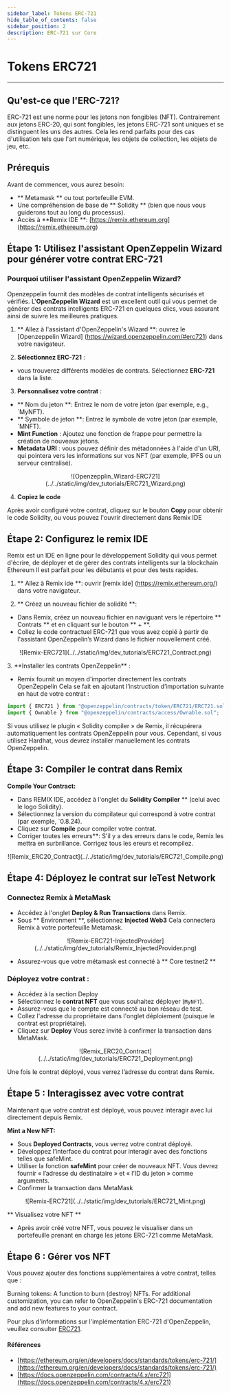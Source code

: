 ```yaml
---
sidebar_label: Tokens ERC-721
hide_table_of_contents: false
sidebar_position: 2
description: ERC-721 sur Core
---
```


# Tokens ERC721

---

## Qu'est-ce que l'ERC-721?

ERC-721 est une norme pour les jetons non fongibles (NFT). Contrairement aux jetons ERC-20, qui sont fongibles, les jetons ERC-721 sont uniques et se distinguent les uns des autres. Cela les rend parfaits pour des cas d'utilisation tels que l'art numérique, les objets de collection, les objets de jeu, etc.

## Prérequis

Avant de commencer, vous aurez besoin:

- \*\* Metamask \*\* ou tout portefeuille EVM.
- Une compréhension de base de \*\* Solidity \*\* (bien que nous vous guiderons tout au long du processus).
- Accès à \*\*Remix IDE \*\*: [https://remix.ethereum.org] (https://remix.ethereum.org)

## Étape 1: Utilisez l'assistant OpenZeppelin Wizard pour générer votre contrat ERC-721

### Pourquoi utiliser l'assistant OpenZeppelin Wizard?

Openzeppelin fournit des modèles de contrat intelligents sécurisés et vérifiés. L'**OpenZeppelin Wizard** est un excellent outil qui vous permet de générer des contrats intelligents ERC-721 en quelques clics, vous assurant ainsi de suivre les meilleures pratiques.

1. \*\* Allez à l'assistant d'OpenZeppelin's Wizard \*\*: ouvrez le [Openzeppelin Wizard] (https://wizard.openzeppelin.com/#erc721) dans votre navigateur.

2. **Sélectionnez ERC-721** :

- vous trouverez différents modèles de contrats. Sélectionnez **ERC-721** dans la liste.

3. **Personnalisez votre contrat** :

- \*\* Nom du jeton \*\*: Entrez le nom de votre jeton (par exemple, e.g., \`MyNFT).
- \*\* Symbole de jeton \*\*: Entrez le symbole de votre jeton (par exemple, \`MNFT).
- **Mint Function** : Ajoutez une fonction de frappe pour permettre la création de nouveaux jetons.
- **Metadata URI** : vous pouvez définir des métadonnées à l'aide d'un URI, qui pointera vers les informations sur vos NFT (par exemple, IPFS ou un serveur centralisé).

<p align="center">![Openzepplin_Wizard-ERC721](../../static/img/dev_tutorials/ERC721_Wizard.png)</p>

4. **Copiez le code**

Après avoir configuré votre contrat, cliquez sur le bouton **Copy** pour obtenir le code Solidity, ou vous pouvez l'ouvrir directement dans Remix IDE

## Étape 2: Configurez le remix IDE

Remix est un IDE en ligne pour le développement Solidity qui vous permet d'écrire, de déployer et de gérer des contrats intelligents sur la blockchain Ethereum Il est parfait pour les débutants et pour des tests rapides.

1. \*\* Allez à Remix ide \*\*: ouvrir [remix ide] (https://remix.ethereum.org/) dans votre navigateur.

2. \*\* Créez un nouveau fichier de solidité \*\*:

- Dans Remix, créez un nouveau fichier en naviguant vers le répertoire \*\* Contrats \*\* et en cliquant sur le bouton \*\* + \*\*.
- Collez le code contractuel ERC-721 que vous avez copié à partir de l'assistant OpenZeppelin’s Wizard dans le fichier nouvellement créé.

<p align="center">
![Remix-ERC721](../../static/img/dev_tutorials/ERC721_Contract.png)</p>
3. **Installer les contrats OpenZeppelin** :

- Remix fournit un moyen d'importer directement les contrats OpenZeppelin Cela se fait en ajoutant l’instruction d’importation suivante en haut de votre contrat :

```javascript
import { ERC721 } from "@openzeppelin/contracts/token/ERC721/ERC721.sol";
import { Ownable } from "@openzeppelin/contracts/access/Ownable.sol";
```

Si vous utilisez le plugin « Solidity compiler » de Remix, il récupérera automatiquement les contrats OpenZeppelin pour vous. Cependant, si vous utilisez Hardhat, vous devrez installer manuellement les contrats OpenZeppelin.

## Étape 3: Compiler le contrat dans Remix

**Compile Your Contract:**

- Dans REMIX IDE, accédez à l'onglet du  **Solidity Compiler** \*\* (celui avec le logo Solidity).
- Sélectionnez la version du compilateur qui correspond à votre contrat (par exemple, \`0.8.24).
- Cliquez sur **Compile** pour compiler votre contrat.
- Corriger toutes les erreurs\*\*: S'il y a des erreurs dans le code, Remix les mettra en surbrillance. Corrigez tous les ereurs et recompilez.

<p align="center">![Remix_ERC20_Contract](../../static/img/dev_tutorials/ERC721_Compile.png)</p>

## Étape 4: Déployez le contrat sur leTest Network

### Connectez Remix à MetaMask

- Accédez à l'onglet **Deploy & Run Transactions** dans Remix.
- Sous \*\* Environment \*\*, sélectionnez **Injected Web3** Cela connectera Remix à votre portefeuille Metamask.

<p align="center">![Remix-ERC721-InjectedProvider](../../static/img/dev_tutorials/Remix_InjectedProvider.png)</p>

- Assurez-vous que votre métamask est connecté à  \*\* Core testnet2 \*\*

### **Déployez votre contrat** :

- Accédez à la section Deploy
- Sélectionnez le **contrat NFT** que vous souhaitez déployer (`MyNFT`).
- Assurez-vous que le compte est connecté au bon réseau de test.
- Collez l'adresse du propriétaire dans l'onglet déploiement (puisque le contrat est propriétaire).
- Cliquez sur **Deploy** Vous serez invité à confirmer la transaction dans MetaMask.

<p align="center">![Remix_ERC20_Contract](../../static/img/dev_tutorials/ERC721_Deployment.png)</p>

Une fois le contrat déployé, vous verrez l’adresse du contrat dans Remix.

## Étape 5 : Interagissez avec votre contrat

Maintenant que votre contrat est déployé, vous pouvez interagir avec lui directement depuis Remix.

**Mint a New NFT:**

- Sous **Deployed Contracts**, vous verrez votre contrat déployé.
- Développez l’interface du contrat pour interagir avec des fonctions telles que safeMint.
- Utiliser la fonction **safeMint** pour créer de nouveaux NFT. Vous devrez fournir « l’adresse du destinataire » et « l’ID du jeton » comme arguments.
- Confirmer la transaction dans MetaMask

<p align="center">
![Remix-ERC721](../../static/img/dev_tutorials/ERC721_Mint.png)</p>

\*\* Visualisez votre NFT \*\*

- Après avoir créé votre NFT, vous pouvez le visualiser dans un portefeuille prenant en charge les jetons ERC-721 comme MetaMask.

## Étape 6 : Gérer vos NFT

Vous pouvez ajouter des fonctions supplémentaires à votre contrat, telles que :

Burning tokens: A function to burn (destroy) NFTs.
For additional customization, you can refer to OpenZeppelin's ERC-721 documentation and add new features to your contract.

Pour plus d'informations sur l'implémentation ERC-721 d'OpenZeppelin, veuillez consulter [ERC721](https://docs.openzeppelin.com/contracts/4.x/erc721).

#### Références

- [https://ethereum.org/en/developers/docs/standards/tokens/erc-721/](https://ethereum.org/en/developers/docs/standards/tokens/erc-721/)
- [https://docs.openzeppelin.com/contracts/4.x/erc721](https://docs.openzeppelin.com/contracts/4.x/erc721)
